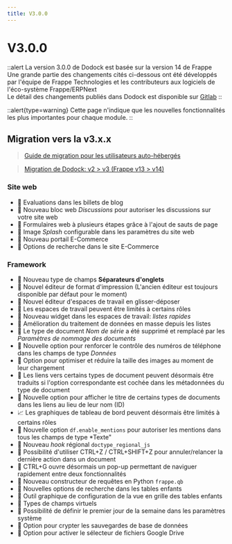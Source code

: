```yaml
---
title: V3.0.0
---
```


# V3.0.0

::alert
La version 3.0.0 de Dodock est basée sur la version 14 de Frappe  
Une grande partie des changements cités ci-dessous ont été développés par l'équipe de Frappe Technologies et les contributeurs aux logiciels de l'éco-système Frappe/ERPNext  
Le détail des changements publiés dans Dodock est disponible sur [Gitlab](https://gitlab.com/dokos/dodock/-/releases/v3.0.0)
::

::alert{type=warning}
Cette page n'indique que les nouvelles fonctionnalités les plus importantes pour chaque module.
::

## Migration vers la v3.x.x

> [Guide de migration pour les utilisateurs auto-hébergés](/dodock/administration/installation/migration-v3)

> [Migration de Dodock: v2 > v3  (Frappe v13 > v14)](https://github.com/frappe/frappe/wiki/Migrating-to-Version-14)


### Site web

- :page_facing_up: Evaluations dans les billets de blog
- :page_facing_up: Nouveau bloc web *Discussions* pour autoriser les discussions sur votre site web
- :page_facing_up: Formulaires web à plusieurs étapes grâce à l'ajout de sauts de page
- :page_facing_up: Image *Splash* configurable dans les paramètres du site web
- :page_facing_up: Nouveau portail E-Commerce
- :page_facing_up: Options de recherche dans le site E-Commerce


### Framework

- :rocket: Nouveau type de champs **Séparateurs d'onglets**
- :rocket: Nouvel éditeur de format d'impression (L'ancien éditeur est toujours disponible par défaut pour le moment)
- :rocket: Nouvel éditeur d'espaces de travail en glisser-déposer
- :rocket: Les espaces de travail peuvent être limités à certains rôles
- :rocket: Nouveau widget dans les espaces de travail: *listes rapides*
- :rocket: Amélioration du traitement de données en masse depuis les listes
- :rocket: Le type de document *Nom de série* a été supprimé et remplacé par les *Paramètres de nommage des documents*
- :rocket: Nouvelle option pour renforcer le contrôle des numéros de téléphone dans les champs de type *Données*
- :page_facing_up: Option pour optimiser et réduire la taille des images au moment de leur chargement
- :page_facing_up: Les liens vers certains types de document peuvent désormais être traduits si l'option correspondante est cochée dans les métadonnées du type de document
- :page_facing_up: Nouvelle option pour afficher le titre de certains types de documents dans les liens au lieu de leur nom (ID)
- :chart_with_upwards_trend: Les graphiques de tableau de bord peuvent désormais être limités à certains rôles
- :rocket: Nouvelle option `df.enable_mentions` pour autoriser les mentions dans tous les champs de type *Texte"
- :rocket: Nouveau *hook* régional `doctype_regional_js`
- :rocket: Possibilité d'utiliser CTRL+Z / CTRL+SHIFT+Z pour annuler/relancer la dernière action dans un document
- :rocket: CTRL+G ouvre désormais un pop-up permettant de naviguer rapidement entre deux fonctionnalités
- :rocket: Nouveau constructeur de requêtes en Python `frappe.qb`
- :rocket: Nouvelles options de recherche dans les tables enfants
- :rocket: Outil graphique de configuration de la vue en grille des tables enfants
- :rocket: Types de champs virtuels
- :page_facing_up: Possibilité de définir le premier jour de la semaine dans les paramètres système
- :rocket: Option pour crypter les sauvegardes de base de données
- :rocket: Option pour activer le sélecteur de fichiers Google Drive